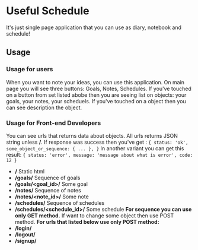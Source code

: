 # Useful Schedule
It's just single page application that you can use as diary, notebook and schedule!

## Usage
### Usage for users
When you want to note your ideas, you can use this application. On main page you will see three buttons: Goals, Notes, Schedules.
If you've touched on a button from set listed abobe then you are seeing list on objects: your goals, your notes, your scheduels.
If you've touched on a object then you can see description the object.

### Usage for Front-end Developers
You can see urls that returns data about objects. All urls returns JSON string unless **/**.
If response was success then you've get :
`{
  status: 'ok',
  some_object_or_sequence: { ... },
}`
In another variant you can get this result:
`{
  status: 'error',
  message: 'message about what is error',
  code: 12
}`
* **/**
Static html
* **/goals/**
Sequence of goals
* **/goals/<goal_id>/**
Some goal
* **/notes/**
Sequence of notes
* **/notes/<note_id>/**
Some note
* **/schedules/**
Sequence of schedules
* **/schedules/<schedule_id>/**
Some schedule
**For sequence you can use only GET method.** If want to change some object then use POST method.
**For urls that listed below use only POST method:**
* **/login/**
* **/logout/**
* **/signup/**
